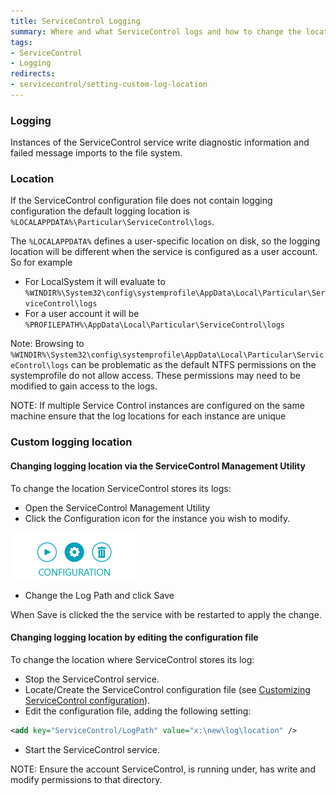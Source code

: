```yaml
---
title: ServiceControl Logging 
summary: Where and what ServiceControl logs and how to change the location
tags:
- ServiceControl
- Logging
redirects:
- servicecontrol/setting-custom-log-location
---
```


### Logging

Instances of the ServiceControl service write diagnostic information and failed message imports to the file system.


### Location 

If the ServiceControl configuration file does not contain logging configuration the default logging location is  
`%LOCALAPPDATA%\Particular\ServiceControl\logs`. 

The `%LOCALAPPDATA%` defines a user-specific location on disk, so the logging location will be different when the service is configured as a user account. So for example

 * For LocalSystem it will evaluate to `%WINDIR%\System32\config\systemprofile\AppData\Local\Particular\ServiceControl\logs`
 * For a user account it will be `%PROFILEPATH%\AppData\Local\Particular\ServiceControl\logs`

Note: Browsing to  `%WINDIR%\System32\config\systemprofile\AppData\Local\Particular\ServiceControl\logs` can be problematic
as the default NTFS permissions on the systemprofile do not allow access.  These permissions may need to be modified to gain access to the logs. 


NOTE: If multiple Service Control instances are configured on the same machine ensure that the log locations for each instance are unique


### Custom logging location

#### Changing logging location via the ServiceControl Management Utility

To change the location ServiceControl stores its logs:

 * Open the ServiceControl Management Utility 
 * Click the Configuration icon  for the instance you wish to modify.
 
![](managementutil-configuration.png)

 * Change the Log Path and click Save
 
When Save is clicked the the service with be restarted to apply the change. 

#### Changing logging location by editing the configuration file
    

To change the location where ServiceControl stores its log:

 * Stop the ServiceControl service.
 * Locate/Create the ServiceControl configuration file (see [Customizing ServiceControl configuration](creating-config-file.md)).
 * Edit the configuration file, adding the following setting:

```xml
<add key="ServiceControl/LogPath" value="x:\new\log\location" />
```
 * Start the ServiceControl service.


NOTE: Ensure the account ServiceControl, is running under, has write and modify permissions to that directory.


